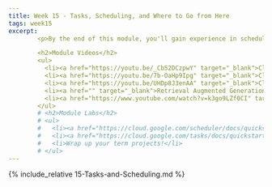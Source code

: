 ```yaml
---
title: Week 15 - Tasks, Scheduling, and Where to Go from Here
tags: week15
excerpt: 
        <p>By the end of this module, you'll gain experience in scheduling tasks and look to the future.</p>

        <h2>Module Videos</h2>
        <ul>
          <li><a href="https://youtu.be/_Cb52DCzpwY" target="_blank">Cloud Tasks and Scheduler Overview [7:20]</a></li>
          <li><a href="https://youtu.be/7b-OaHp9Ipg" target="_blank">Cloud Scheduler Demo [16:15]</a></li>
          <li><a href="https://youtu.be/UHDp8J3enAA" target="_blank">Cloud Tasks Demo [19:55]</a></li>
          <li><a href="" target="_blank">Retrieval Augmented Generation []</a></li>
          <li><a href="https://www.youtube.com/watch?v=k3go9LZf0CI" target="_blank">Course Wrapup</a></li>
        </ul>
        # <h2>Module Labs</h2>
        # <ul>
        #   <li><a href="https://cloud.google.com/scheduler/docs/quickstart" target="_blank">Cloud Scheduler Quick Start (see Blackboard)</a></li>
        #   <li><a href="https://cloud.google.com/tasks/docs/quickstart" target="_blank">Cloud Tasks Quick Start (see Blackboard)</a></li>
        #   <li>Wrap up your term projects!</li>
        # </ul>
---  
```


{% include_relative 15-Tasks-and-Scheduling.md %}
